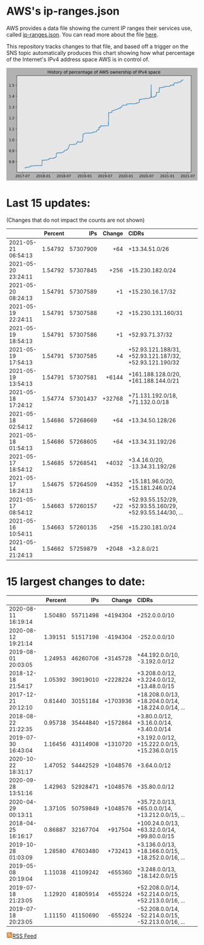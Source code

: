# AWS's ip-ranges.json

AWS provides a data file showing the current IP ranges their
services use, called [ip-ranges.json](https://ip-ranges.amazonaws.com/ip-ranges.json).  You 
can read more about the file [here](https://docs.aws.amazon.com/general/latest/gr/aws-ip-ranges.html).

This repository tracks changes to that file, and based off a trigger on the SNS topic 
automatically produces this chart showing how what percentage of the Internet's IPv4 
address space AWS is in control of.

![History of AWS](history_count.svg)

# Last 15 updates:

(Changes that do not impact the counts are not shown)

| | Percent | IPs | Change | CIDRs |
| :--- | ---: | ---: | ---: | :--- |
| 2021-05-21 06:54:13 | 1.54792 | 57307909 | +64 | +13.34.51.0/26 |
| 2021-05-20 23:24:11 | 1.54792 | 57307845 | +256 | +15.230.182.0/24 |
| 2021-05-20 08:24:13 | 1.54791 | 57307589 | +1 | +15.230.16.17/32 |
| 2021-05-19 22:24:11 | 1.54791 | 57307588 | +2 | +15.230.131.160/31 |
| 2021-05-19 18:54:13 | 1.54791 | 57307586 | +1 | +52.93.71.37/32 |
| 2021-05-19 17:54:13 | 1.54791 | 57307585 | +4 | +52.93.121.188/31, +52.93.121.187/32, +52.93.121.190/32 |
| 2021-05-19 13:54:13 | 1.54791 | 57307581 | +6144 | +161.188.128.0/20, +161.188.144.0/21 |
| 2021-05-18 17:24:12 | 1.54774 | 57301437 | +32768 | +71.131.192.0/18, +71.132.0.0/18 |
| 2021-05-18 02:54:12 | 1.54686 | 57268669 | +64 | +13.34.50.128/26 |
| 2021-05-18 01:54:13 | 1.54686 | 57268605 | +64 | +13.34.31.192/26 |
| 2021-05-17 18:54:12 | 1.54685 | 57268541 | +4032 | +3.4.16.0/20, -13.34.31.192/26 |
| 2021-05-17 18:24:13 | 1.54675 | 57264509 | +4352 | +15.181.96.0/20, +15.181.246.0/24 |
| 2021-05-17 08:54:12 | 1.54663 | 57260157 | +22 | +52.93.55.152/29, +52.93.55.160/29, +52.93.55.144/30, ... |
| 2021-05-16 10:54:11 | 1.54663 | 57260135 | +256 | +15.230.181.0/24 |
| 2021-05-14 21:24:13 | 1.54662 | 57259879 | +2048 | +3.2.8.0/21 |


# 15 largest changes to date:

| | Percent | IPs | Change | CIDRs |
| :--- | ---: | ---: | ---: | :--- |
| 2020-08-11 16:19:14 | 1.50480 | 55711498 | +4194304 | +252.0.0.0/10 |
| 2020-08-12 19:21:14 | 1.39151 | 51517198 | -4194304 | -252.0.0.0/10 |
| 2019-08-01 20:03:05 | 1.24953 | 46260706 | +3145728 | +44.192.0.0/10, -3.192.0.0/12 |
| 2018-12-18 21:54:17 | 1.05392 | 39019010 | +2228224 | +3.208.0.0/12, +3.224.0.0/12, +13.48.0.0/15 |
| 2017-12-21 20:12:10 | 0.81440 | 30151184 | +1703936 | +18.208.0.0/13, +18.204.0.0/14, +18.224.0.0/14, ... |
| 2018-08-22 21:22:35 | 0.95738 | 35444840 | +1572864 | +3.80.0.0/12, +3.16.0.0/14, +3.40.0.0/14 |
| 2019-07-30 16:43:04 | 1.16456 | 43114908 | +1310720 | +3.192.0.0/12, +15.222.0.0/15, +15.236.0.0/15 |
| 2020-10-22 18:31:17 | 1.47052 | 54442529 | +1048576 | +3.64.0.0/12 |
| 2020-09-28 13:51:16 | 1.42963 | 52928471 | +1048576 | +35.80.0.0/12 |
| 2020-04-29 00:13:11 | 1.37105 | 50759849 | +1048576 | +35.72.0.0/13, +65.0.0.0/14, +13.212.0.0/15, ... |
| 2018-04-25 16:16:17 | 0.86887 | 32167704 | +917504 | +100.24.0.0/13, +63.32.0.0/14, +99.80.0.0/15 |
| 2019-10-28 01:03:09 | 1.28580 | 47603480 | +732413 | +3.136.0.0/13, +18.166.0.0/15, +18.252.0.0/16, ... |
| 2019-05-08 20:19:04 | 1.11038 | 41109242 | +655360 | +3.248.0.0/13, +18.142.0.0/15 |
| 2019-07-18 21:23:05 | 1.12920 | 41805914 | +655224 | +52.208.0.0/14, +52.214.0.0/15, +52.213.0.0/16, ... |
| 2019-07-18 20:23:05 | 1.11150 | 41150690 | -655224 | -52.208.0.0/14, -52.214.0.0/15, -52.213.0.0/16, ... |


[![RSS Icon](rss-icon.png)RSS Feed](https://raw.githubusercontent.com/seligman/aws-ip-ranges/master/rss.xml)

